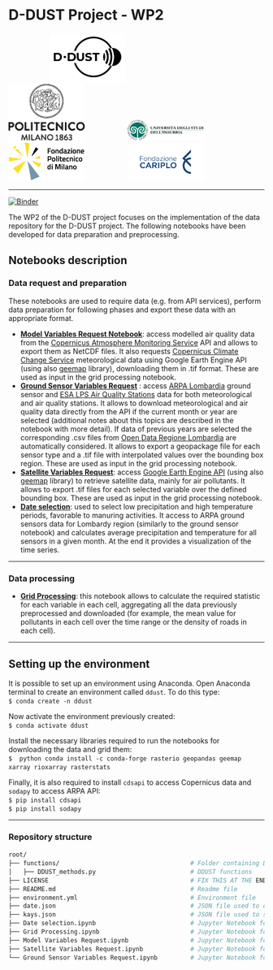 # D-DUST Project - WP2
<img style="margin-right:80px; margin-left:80px" src=img/DDUST__Nero.png width="150"> <img style="margin-right:80px" src=img/01_Polimi_centrato_BN_positivo.png width="150"> <img style="margin-right:80px" src=img/sigillo_testo_colori_300dpi.png width="150"> <img style="margin-right:80px" src=img/fondazione-politecnico-di-milano.png width="150"> <img src=img/ML_FCARIPLO_cmyk__base_100mm.png width="150">


---
[![Binder](https://mybinder.org/badge_logo.svg)](https://mybinder.org/v2/gh/opengeolab/D-DUST.git/WP2)

The WP2 of the D-DUST project focuses on the implementation of the data repository for the D-DUST project. The following notebooks have been developed for data preparation and preprocessing.

## Notebooks description

### Data request and preparation
These notebooks are used to require data (e.g. from API services), perform data preparation for following phases and export these data with an appropriate format.
- [**Model Variables Request Notebook**](https://github.com/opengeolab/D-DUST/blob/WP2/Model%20Variables%20Request.ipynb): access modelled air quality data from the [Copernicus Atmosphere Monitoring Service](https://atmosphere.copernicus.eu/data) API and allows to export them as NetCDF files. It also requests [Copernicus Climate Change Service](https://climate.copernicus.eu/) meteorological data using Google Earth Engine API (using also [geemap](https://geemap.org/) library), downloading them in .tif format. These are used as input in the grid processing notebook.
- [**Ground Sensor Variables Request**](https://github.com/gisgeolab/D-DUST/blob/WP2/Ground%20Sensor%20Variables%20Request%20.ipynb) : access [ARPA Lombardia](https://www.arpalombardia.it/Pages/ARPA_Home_Page.aspx) ground sensor and [ESA LPS Air Quality Stations](https://aqp.eo.esa.int/aqstation/) data for both meteorological and air quality stations. It allows to download meteorological and air quality data directly from the API if the current month or year are selected (additional notes about this topics are described in the notebook with more detail). If data of previous years are selected the corresponding .csv files from [Open Data Regione Lombardia](https://www.dati.lombardia.it/) are automatically considered. It allows to export a geopackage file for each sensor type and a .tif file with interpolated values over the bounding box region. These are used as input in the grid processing notebook.
- [**Satellite Variables Request**](https://github.com/opengeolab/D-DUST/blob/WP2/Satellite%20Variables%20Request.ipynb): access [Google Earth Engine API](https://developers.google.com/earth-engine/datasets) (using also [geemap](https://geemap.org/) library) to retrieve satellite data, mainly for air pollutants. It allows to export .tif files for each selected variable over the defined bounding box. These are used as input in the grid processing notebook.
- [**Date selection**](https://github.com/opengeolab/D-DUST/blob/WP2/Date%20selection.ipynb): used to select low precipitation and high temperature periods, favorable to manuring activities. It access to ARPA ground sensors data for Lombardy region (similarly to the ground sensor notebook) and calculates average precipitation and temperature for all sensors in a given month. At the end it provides a visualization of the time series. 
---
### Data processing
- [**Grid Processing**](https://github.com/gisgeolab/D-DUST/blob/WP2/Grid%20Processing.ipynb): this notebook allows to calculate the required statistic for each variable in each cell, aggregating all the data previously preprocessed and downloaded (for example, the mean value for pollutants in each cell over the time range or the density of roads in each cell).

---

## Setting up the environment

It is possible to set up an environment using Anaconda. Open Anaconda terminal to create an environment called `ddust`. To do this type: <br>
`$ conda create -n ddust`

Now activate the environment previously created: <br>
`$ conda activate ddust`

Install the necessary libraries required to run the notebooks for downloading the data and grid them:<br>
`$  python conda install -c conda-forge rasterio geopandas geemap xarray rioxarray rasterstats`

Finally, it is also required to install `cdsapi` to access Copernicus data and `sodapy` to access ARPA API: <br>
`$ pip install cdsapi`<br>
`$ pip install sodapy`

---

### Repository structure

```bash
root/ 
├── functions/                                    # Folder containing D-DUST functions
│   ├── DDUST_methods.py                          # DDUST functions
├── LICENSE                                       # FIX THIS AT THE END
├── README.md                                     # Readme file
├── environment.yml                               # Environment file
├── date.json                                     # JSON file used to define processing time range
├── kays.json                                     # JSON file used to store tokens and key for CDSAPI and ARPA Socrata API
├── Date selection.ipynb                          # Jupyter Notebook for selecting best time ranges
├── Grid Processing.ipynb                         # Jupyter Notebook for grid processing
├── Model Variables Request.ipynb                 # Jupyter Notebook for requesting model data
├── Satellite Variables Request.ipynb             # Jupyter Notebook for requesting satellite data
└── Ground Sensor Variables Request.ipynb         # Jupyter Notebook for requesting ground sensor data
